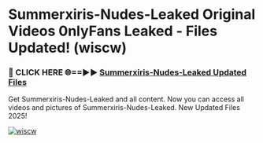 # Summerxiris-Nudes-Leaked Original Videos 0nlyFans Leaked - Files Updated! (wiscw)

<h3>🔴 CLICK HERE 🌐==►► <a href="https://tinyurl.com/4mcuefdz" rel="nofollow">Summerxiris-Nudes-Leaked Updated Files</a></h3>

Get Summerxiris-Nudes-Leaked and all content. Now you can access all videos and pictures of Summerxiris-Nudes-Leaked. New Updated Files 2025!

[![wiscw](https://i.imgur.com/StAQSOY.gif)](https://tinyurl.com/4mcuefdz)
